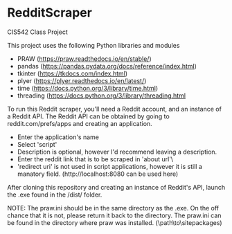 # RedditScraper
CIS542 Class Project

This project uses the following Python libraries and modules
- PRAW       (https://praw.readthedocs.io/en/stable/)
- pandas     (https://pandas.pydata.org/docs/reference/index.html)
- tkinter    (https://tkdocs.com/index.html)
- plyer      (https://plyer.readthedocs.io/en/latest/)
- time       (https://docs.python.org/3/library/time.html)
- threading  (https://docs.python.org/3/library/threading.html

To run this Reddit scraper, you'll need a Reddit account, and an instance of a Reddit API.
The Reddit API can be obtained by going to reddit.com/prefs/apps and creating an application.
- Enter the application's name
- Select 'script'
- Description is optional, however I'd recommend leaving a description.
- Enter the reddit link that is to be scraped in 'about url'\
- 'redirect uri' is not used in script applications, however it is still a manatory field. (http://localhost:8080 can be used here)

After cloning this repository and creating an instance of Reddit's API, launch the .exe found in the /dist/ folder.

NOTE: The praw.ini should be in the same directory as the .exe. On the off chance that it is not, please return it back to the directory. The praw.ini can be found in the directory where praw was installed. (\path\to\sitepackages\)
